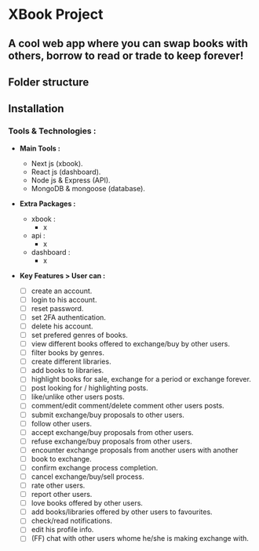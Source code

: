 # **XBook Project**
## A cool web app where you can swap books with others, borrow to read or trade to keep forever!
## Folder structure

## Installation
### Tools & Technologies : 
- **Main Tools :**
    - Next js (xbook).
    - React js (dashboard).
    - Node js & Express (API).
    - MongoDB & mongoose (database).
- **Extra Packages :**
    - xbook :
        - x
    - api :
        - x
    - dashboard : 
        - x

- **Key Features > User can :**
    - [ ] create an account.
    - [ ] login to his account.
    - [ ] reset password.
    - [ ] set 2FA authentication.
    - [ ] delete his account. 
    - [ ] set prefered genres of books.
    - [ ] view different books offered to exchange/buy by other users.
    - [ ] filter books by genres. 
    - [ ] create different libraries. 
    - [ ] add books to libraries.
    - [ ] highlight books for sale, exchange for a period or exchange forever.
    - [ ] post looking for / highlighting posts.
    - [ ] like/unlike other users posts.
    - [ ] comment/edit comment/delete comment other users posts.
    - [ ] submit exchange/buy proposals to other users.
    - [ ] follow other users.
    - [ ] accept exchange/buy proposals from other users.
    - [ ] refuse exchange/buy proposals from other users.
    - [ ] encounter exchange proposals from another users with another    
    - [ ] book to exchange.
    - [ ] confirm exchange process completion. 
    - [ ] cancel exchange/buy/sell process.
    - [ ] rate other users.
    - [ ] report other users.
    - [ ] love books offered by other users.
    - [ ] add books/libraries offered by other users to favourites.  
    - [ ] check/read notifications. 
    - [ ] edit his profile info. 
    - [ ] (FF) chat with other users whome he/she is making exchange with. 
